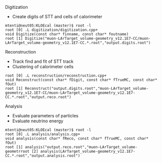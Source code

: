 Digitization
- Create digits of STT and cells of calorimeter

```
mtenti@neut05:KLOEcal (master)$ root -l
root [0] .L digitization/digitization.cpp+
void Digitize(const char* finname, const char* foutname)
root [1] Digitize("muon-LArTarget_volume-geometry_v12.1E7-CC/muon-LArTarget_volume-geometry_v12.1E7-CC.*.root","output.digits.root")
```

Reconstruction
- Track find and fit of STT track
- Clustering of calorimeter cells

```
root [0] .L reconstruction/reconstruction.cpp+
void Reconstruct(const char* fDigit, const char* fTrueMC, const char* fOut)
root [1] Reconstruct("output.digits.root","muon-LArTarget_volume-geometry_v12.1E7-CC/muon-LArTarget_volume-geometry_v12.1E7-CC.*.root","output.reco.root")
```

Analysis
- Evaluate parameters of particles
- Evaluate neutrino energy

```
mtenti@neut05:KLOEcal (master)$ root -l
root [0] .L analysis/analysis.cpp+
void analysis(const char* fReco, const char* fTrueMC, const char* fOut)
root [1] analysis("output.reco.root","muon-LArTarget_volume-geometrroot [2] analysis(LArTarget_volume-geometry_v12.1E7-CC.*.root","output.analysis.root")
```

